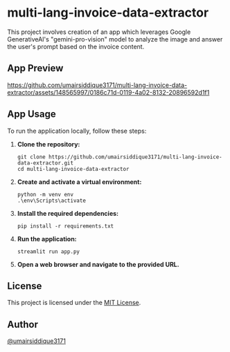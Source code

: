 # multi-lang-invoice-data-extractor

This project involves creation of an app which leverages Google GenerativeAI's "gemini-pro-vision" model to analyze the image and answer the user's prompt based on the invoice content.

## App Preview
https://github.com/umairsiddique3171/multi-lang-invoice-data-extractor/assets/148565997/0186c71d-0119-4a02-8132-20896592d1f1

## App Usage
To run the application locally, follow these steps:

1. **Clone the repository:**
   ```
   git clone https://github.com/umairsiddique3171/multi-lang-invoice-data-extractor.git
   cd multi-lang-invoice-data-extractor
   ```
2. **Create and activate a virtual environment:**
   ```
   python -m venv env
   .\env\Scripts\activate
   ```
3. **Install the required dependencies:**

   ```
   pip install -r requirements.txt
   ```
4. **Run the application:**
   ```
   streamlit run app.py
   ```
5. **Open a web browser and navigate to the provided URL.**

## License

This project is licensed under the [MIT License](https://github.com/umairsiddique3171/multi-lang-invoice-data-extractor/blob/main/LICENSE).

## Author 
[@umairsiddique3171](https://github.com/umairsiddique3171)
